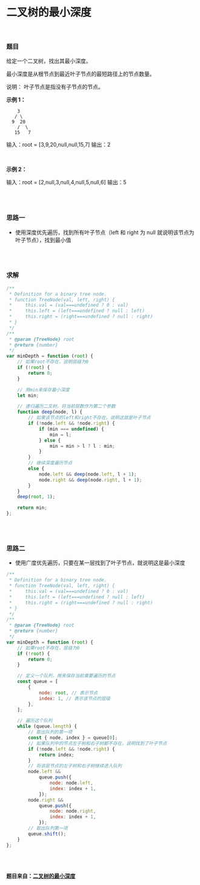 # 二叉树的最小深度

</br>

### 题目

给定一个二叉树，找出其最小深度。

最小深度是从根节点到最近叶子节点的最短路径上的节点数量。

说明： 叶子节点是指没有子节点的节点。

**示例 1：**

```
    3
   / \
  9  20
    /  \
   15   7
```

输入：root = [3,9,20,null,null,15,7]
输出：2

</br>

**示例 2：**

输入：root = [2,null,3,null,4,null,5,null,6]
输出：5

</br>
</br>

### 思路一

-   使用深度优先遍历，找到所有叶子节点（left 和 right 为 null 就说明该节点为叶子节点），找到最小值

</br>
</br>

### 求解

```javascript
/**
 * Definition for a binary tree node.
 * function TreeNode(val, left, right) {
 *     this.val = (val===undefined ? 0 : val)
 *     this.left = (left===undefined ? null : left)
 *     this.right = (right===undefined ? null : right)
 * }
 */
/**
 * @param {TreeNode} root
 * @return {number}
 */
var minDepth = function (root) {
    // 如果root不存在，说明层级为0
    if (!root) {
        return 0;
    }

    // 用min来保存最小深度
    let min;

    // 递归遍历二叉树，将当前层数作为第二个参数
    function deep(node, l) {
        // 如果该节点的left和right不存在，说明这就是叶子节点
        if (!node.left && !node.right) {
            if (min === undefined) {
                min = l;
            } else {
                min = min > l ? l : min;
            }
        }
        // 继续深度遍历节点
        else {
            node.left && deep(node.left, l + 1);
            node.right && deep(node.right, l + 1);
        }
    }
    deep(root, 1);

    return min;
};
```

</br>
</br>

### 思路二

-   使用广度优先遍历，只要在某一层找到了叶子节点，就说明这是最小深度

```javascript
/**
 * Definition for a binary tree node.
 * function TreeNode(val, left, right) {
 *     this.val = (val===undefined ? 0 : val)
 *     this.left = (left===undefined ? null : left)
 *     this.right = (right===undefined ? null : right)
 * }
 */
/**
 * @param {TreeNode} root
 * @return {number}
 */
var minDepth = function (root) {
    // 如果root不存在，层级为0
    if (!root) {
        return 0;
    }

    // 定义一个队列，用来保存当前需要遍历的节点
    const queue = [
        {
            node: root, // 表示节点
            index: 1, // 表示该节点的层级
        },
    ];

    // 遍历这个队列
    while (queue.length) {
        // 取出队列的第一项
        const { node, index } = queue[0];
        // 如果队列中的节点左子树和右子树都不存在，说明找到了叶子节点
        if (!node.left && !node.right) {
            return index;
        }
        // 将该层节点的左子树和右子树继续进入队列
        node.left &&
            queue.push({
                node: node.left,
                index: index + 1,
            });
        node.right &&
            queue.push({
                node: node.right,
                index: index + 1,
            });
        // 取出队列第一项
        queue.shift();
    }
};
```

</br>
</br>

**题目来自：[二叉树的最小深度](https://leetcode-cn.com/problems/minimum-depth-of-binary-tree/)**
